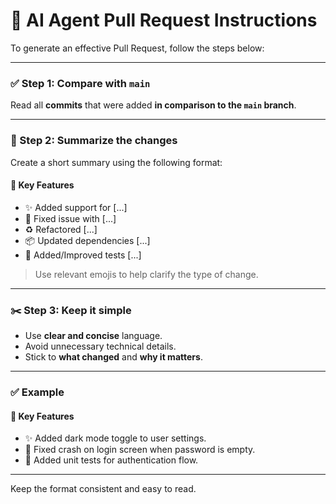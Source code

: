 # 🤖 AI Agent Pull Request Instructions

To generate an effective Pull Request, follow the steps below:

---

### ✅ Step 1: Compare with `main`
Read all **commits** that were added **in comparison to the `main` branch**.

---

### 📝 Step 2: Summarize the changes
Create a short summary using the following format:

#### 🔐 Key Features
- ✨ Added support for [...]
- 🐛 Fixed issue with [...]
- ♻️ Refactored [...]
- 📦 Updated dependencies [...]
- 🧪 Added/Improved tests [...]

> Use relevant emojis to help clarify the type of change.

---

### ✂️ Step 3: Keep it simple
- Use **clear and concise** language.
- Avoid unnecessary technical details.
- Stick to **what changed** and **why it matters**.

---

### ✅ Example

#### 🔐 Key Features
- ✨ Added dark mode toggle to user settings.
- 🐛 Fixed crash on login screen when password is empty.
- 🧪 Added unit tests for authentication flow.

---

Keep the format consistent and easy to read.

